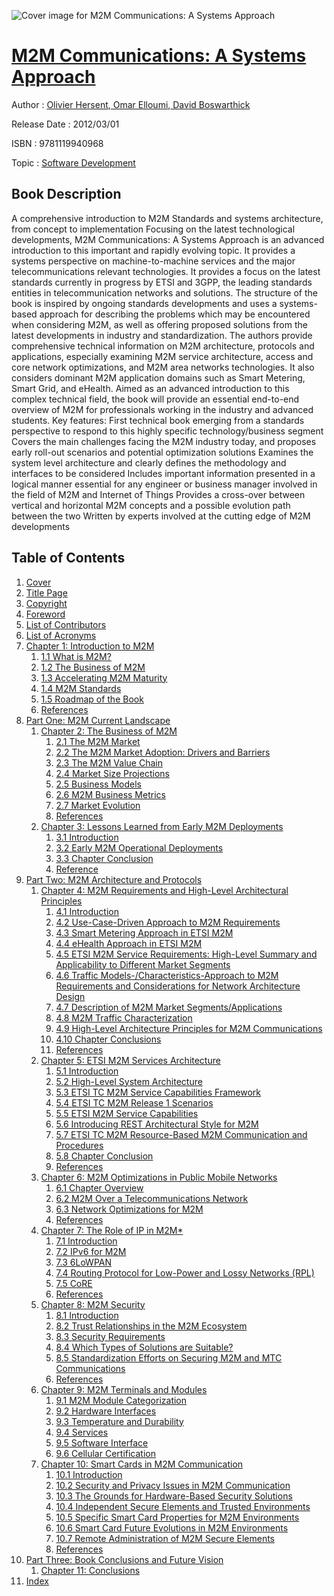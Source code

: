 ![Cover image for M2M Communications: A Systems Approach](https://imgdetail.ebookreading.net/cover/cover/software_development/EB9781119940968.jpg)

[M2M Communications: A Systems Approach](https://ebookreading.net/view/book/M2M+Communications%3A+A+Systems+Approach-EB9781119940968_1.html "M2M Communications: A Systems Approach")
====================================================================================================================

Author : [Olivier Hersent](https://ebookreading.net/search/author/Olivier+Hersent),[ Omar Elloumi](https://ebookreading.net/search/author/+Omar+Elloumi),[ David Boswarthick](https://ebookreading.net/search/author/+David+Boswarthick)

Release Date : 2012/03/01

ISBN : 9781119940968

Topic : [Software Development](https://ebookreading.net/search/category/software-development)

Book Description
-----------------

A comprehensive introduction to M2M Standards and systems architecture, from concept to implementation
Focusing on the latest technological developments, M2M Communications: A Systems Approach is an advanced introduction to this important and rapidly evolving topic. It provides a systems perspective on machine-to-machine services and the major telecommunications relevant technologies. It provides a focus on the latest standards currently in progress by ETSI and 3GPP, the leading standards entities in telecommunication networks and solutions. The structure of the book is inspired by ongoing standards developments and uses a systems-based approach for describing the problems which may be encountered when considering M2M, as well as offering proposed solutions from the latest developments in industry and standardization.
The authors provide comprehensive technical information on M2M architecture, protocols and applications, especially examining M2M service architecture, access and core network optimizations, and M2M area networks technologies. It also considers dominant M2M application domains such as Smart Metering, Smart Grid, and eHealth. Aimed as an advanced introduction to this complex technical field, the book will provide an essential end-to-end overview of M2M for professionals working in the industry and advanced students.
Key features:
First technical book emerging from a standards perspective to respond to this highly specific technology/business segment
Covers the main challenges facing the M2M industry today, and proposes early roll-out scenarios and potential optimization solutions
Examines the system level architecture and clearly defines the methodology and interfaces to be considered
Includes important information presented in a logical manner essential for any engineer or business manager involved in the field of M2M and Internet of Things
Provides a cross-over between vertical and horizontal M2M concepts and a possible evolution path between the two
Written by experts involved at the cutting edge of M2M developments
              
Table of Contents
-----------------

1. [Cover](https://ebookreading.net/view/book/M2M+Communications%3A+A+Systems+Approach-EB9781119940968_0.html)
1. [Title Page](https://ebookreading.net/view/book/M2M+Communications%3A+A+Systems+Approach-EB9781119940968_0.html)
1. [Copyright](https://ebookreading.net/view/book/M2M+Communications%3A+A+Systems+Approach-EB9781119940968_0.html)
1. [Foreword](https://ebookreading.net/view/book/M2M+Communications%3A+A+Systems+Approach-EB9781119940968_0.html)
1. [List of Contributors](https://ebookreading.net/view/book/M2M+Communications%3A+A+Systems+Approach-EB9781119940968_0.html)
1. [List of Acronyms](https://ebookreading.net/view/book/M2M+Communications%3A+A+Systems+Approach-EB9781119940968_0.html)
1. [Chapter 1: Introduction to M2M](https://ebookreading.net/view/book/M2M+Communications%3A+A+Systems+Approach-EB9781119940968_0.html)
    1. [1.1 What is M2M?](https://ebookreading.net/view/book/M2M+Communications%3A+A+Systems+Approach-EB9781119940968_0.html#c01_level1_1)
    1. [1.2 The Business of M2M](https://ebookreading.net/view/book/M2M+Communications%3A+A+Systems+Approach-EB9781119940968_0.html#c01_level1_2)
    1. [1.3 Accelerating M2M Maturity](https://ebookreading.net/view/book/M2M+Communications%3A+A+Systems+Approach-EB9781119940968_0.html#c01_level1_3)
    1. [1.4 M2M Standards](https://ebookreading.net/view/book/M2M+Communications%3A+A+Systems+Approach-EB9781119940968_0.html#c01_level1_4)
    1. [1.5 Roadmap of the Book](https://ebookreading.net/view/book/M2M+Communications%3A+A+Systems+Approach-EB9781119940968_0.html#c01_level1_5)
    1. [References](https://ebookreading.net/view/book/M2M+Communications%3A+A+Systems+Approach-EB9781119940968_0.html#c01_level1_6)
1. [Part One: M2M Current Landscape](https://ebookreading.net/view/book/M2M+Communications%3A+A+Systems+Approach-EB9781119940968_0.html)
    1. [Chapter 2: The Business of M2M](https://ebookreading.net/view/book/M2M+Communications%3A+A+Systems+Approach-EB9781119940968_0.html)
        1. [2.1 The M2M Market](https://ebookreading.net/view/book/M2M+Communications%3A+A+Systems+Approach-EB9781119940968_0.html#c02_level1_1)
        1. [2.2 The M2M Market Adoption: Drivers and Barriers](https://ebookreading.net/view/book/M2M+Communications%3A+A+Systems+Approach-EB9781119940968_0.html#c02_level1_2)
        1. [2.3 The M2M Value Chain](https://ebookreading.net/view/book/M2M+Communications%3A+A+Systems+Approach-EB9781119940968_0.html#c02_level1_3)
        1. [2.4 Market Size Projections](https://ebookreading.net/view/book/M2M+Communications%3A+A+Systems+Approach-EB9781119940968_0.html#c02_level1_4)
        1. [2.5 Business Models](https://ebookreading.net/view/book/M2M+Communications%3A+A+Systems+Approach-EB9781119940968_0.html#c02_level1_5)
        1. [2.6 M2M Business Metrics](https://ebookreading.net/view/book/M2M+Communications%3A+A+Systems+Approach-EB9781119940968_0.html#c02_level1_6)
        1. [2.7 Market Evolution](https://ebookreading.net/view/book/M2M+Communications%3A+A+Systems+Approach-EB9781119940968_0.html#c02_level1_7)
        1. [References](https://ebookreading.net/view/book/M2M+Communications%3A+A+Systems+Approach-EB9781119940968_0.html#c02_level1_8)
    1. [Chapter 3: Lessons Learned from Early M2M Deployments](https://ebookreading.net/view/book/M2M+Communications%3A+A+Systems+Approach-EB9781119940968_0.html)
        1. [3.1 Introduction](https://ebookreading.net/view/book/M2M+Communications%3A+A+Systems+Approach-EB9781119940968_0.html#c03_level1_1)
        1. [3.2 Early M2M Operational Deployments](https://ebookreading.net/view/book/M2M+Communications%3A+A+Systems+Approach-EB9781119940968_0.html#c03_level1_2)
        1. [3.3 Chapter Conclusion](https://ebookreading.net/view/book/M2M+Communications%3A+A+Systems+Approach-EB9781119940968_0.html#c03_level1_3)
        1. [Reference](https://ebookreading.net/view/book/M2M+Communications%3A+A+Systems+Approach-EB9781119940968_0.html#c03_level1_4)
1. [Part Two: M2M Architecture and Protocols](https://ebookreading.net/view/book/M2M+Communications%3A+A+Systems+Approach-EB9781119940968_0.html)
    1. [Chapter 4: M2M Requirements and High-Level Architectural Principles](https://ebookreading.net/view/book/M2M+Communications%3A+A+Systems+Approach-EB9781119940968_0.html)
        1. [4.1 Introduction](https://ebookreading.net/view/book/M2M+Communications%3A+A+Systems+Approach-EB9781119940968_0.html#c04_level1_1)
        1. [4.2 Use-Case-Driven Approach to M2M Requirements](https://ebookreading.net/view/book/M2M+Communications%3A+A+Systems+Approach-EB9781119940968_0.html#c04_level1_2)
        1. [4.3 Smart Metering Approach in ETSI M2M](https://ebookreading.net/view/book/M2M+Communications%3A+A+Systems+Approach-EB9781119940968_0.html#c04_level1_3)
        1. [4.4 eHealth Approach in ETSI M2M](https://ebookreading.net/view/book/M2M+Communications%3A+A+Systems+Approach-EB9781119940968_0.html#c04_level1_4)
        1. [4.5 ETSI M2M Service Requirements: High-Level Summary and Applicability to Different Market Segments](https://ebookreading.net/view/book/M2M+Communications%3A+A+Systems+Approach-EB9781119940968_0.html#c04_level1_5)
        1. [4.6 Traffic Models-/Characteristics-Approach to M2M Requirements and Considerations for Network Architecture Design](https://ebookreading.net/view/book/M2M+Communications%3A+A+Systems+Approach-EB9781119940968_0.html#c04_level1_6)
        1. [4.7 Description of M2M Market Segments/Applications](https://ebookreading.net/view/book/M2M+Communications%3A+A+Systems+Approach-EB9781119940968_0.html#c04_level1_7)
        1. [4.8 M2M Traffic Characterization](https://ebookreading.net/view/book/M2M+Communications%3A+A+Systems+Approach-EB9781119940968_0.html#c04_level1_8)
        1. [4.9 High-Level Architecture Principles for M2M Communications](https://ebookreading.net/view/book/M2M+Communications%3A+A+Systems+Approach-EB9781119940968_0.html#c04_level1_9)
        1. [4.10 Chapter Conclusions](https://ebookreading.net/view/book/M2M+Communications%3A+A+Systems+Approach-EB9781119940968_0.html#c04_level1_10)
        1. [References](https://ebookreading.net/view/book/M2M+Communications%3A+A+Systems+Approach-EB9781119940968_0.html#c04_level1_11)
    1. [Chapter 5: ETSI M2M Services Architecture](https://ebookreading.net/view/book/M2M+Communications%3A+A+Systems+Approach-EB9781119940968_0.html)
        1. [5.1 Introduction](https://ebookreading.net/view/book/M2M+Communications%3A+A+Systems+Approach-EB9781119940968_0.html#c05_level1_1)
        1. [5.2 High-Level System Architecture](https://ebookreading.net/view/book/M2M+Communications%3A+A+Systems+Approach-EB9781119940968_0.html#c05_level1_2)
        1. [5.3 ETSI TC M2M Service Capabilities Framework](https://ebookreading.net/view/book/M2M+Communications%3A+A+Systems+Approach-EB9781119940968_0.html#c05_level1_3)
        1. [5.4 ETSI TC M2M Release 1 Scenarios](https://ebookreading.net/view/book/M2M+Communications%3A+A+Systems+Approach-EB9781119940968_0.html#c05_level1_4)
        1. [5.5 ETSI M2M Service Capabilities](https://ebookreading.net/view/book/M2M+Communications%3A+A+Systems+Approach-EB9781119940968_0.html#c05_level1_5)
        1. [5.6 Introducing REST Architectural Style for M2M](https://ebookreading.net/view/book/M2M+Communications%3A+A+Systems+Approach-EB9781119940968_0.html#c05_level1_6)
        1. [5.7 ETSI TC M2M Resource-Based M2M Communication and Procedures](https://ebookreading.net/view/book/M2M+Communications%3A+A+Systems+Approach-EB9781119940968_0.html#c05_level1_7)
        1. [5.8 Chapter Conclusion](https://ebookreading.net/view/book/M2M+Communications%3A+A+Systems+Approach-EB9781119940968_0.html#c05_level1_8)
        1. [References](https://ebookreading.net/view/book/M2M+Communications%3A+A+Systems+Approach-EB9781119940968_0.html#c05_level1_9)
    1. [Chapter 6: M2M Optimizations in Public Mobile Networks](https://ebookreading.net/view/book/M2M+Communications%3A+A+Systems+Approach-EB9781119940968_0.html)
        1. [6.1 Chapter Overview](https://ebookreading.net/view/book/M2M+Communications%3A+A+Systems+Approach-EB9781119940968_0.html#c06_level1_1)
        1. [6.2 M2M Over a Telecommunications Network](https://ebookreading.net/view/book/M2M+Communications%3A+A+Systems+Approach-EB9781119940968_0.html#c06_level1_2)
        1. [6.3 Network Optimizations for M2M](https://ebookreading.net/view/book/M2M+Communications%3A+A+Systems+Approach-EB9781119940968_0.html#c06_level1_3)
        1. [References](https://ebookreading.net/view/book/M2M+Communications%3A+A+Systems+Approach-EB9781119940968_0.html#c06_level1_4)
    1. [Chapter 7: The Role of IP in M2M*](https://ebookreading.net/view/book/M2M+Communications%3A+A+Systems+Approach-EB9781119940968_0.html)
        1. [7.1 Introduction](https://ebookreading.net/view/book/M2M+Communications%3A+A+Systems+Approach-EB9781119940968_0.html#c07_level1_1)
        1. [7.2 IPv6 for M2M](https://ebookreading.net/view/book/M2M+Communications%3A+A+Systems+Approach-EB9781119940968_0.html#c07_level1_2)
        1. [7.3 6LoWPAN](https://ebookreading.net/view/book/M2M+Communications%3A+A+Systems+Approach-EB9781119940968_0.html#c07_level1_3)
        1. [7.4 Routing Protocol for Low-Power and Lossy Networks (RPL)](https://ebookreading.net/view/book/M2M+Communications%3A+A+Systems+Approach-EB9781119940968_0.html#c07_level1_4)
        1. [7.5 CoRE](https://ebookreading.net/view/book/M2M+Communications%3A+A+Systems+Approach-EB9781119940968_0.html#c07_level1_5)
        1. [References](https://ebookreading.net/view/book/M2M+Communications%3A+A+Systems+Approach-EB9781119940968_0.html#c07_level1_6)
    1. [Chapter 8: M2M Security](https://ebookreading.net/view/book/M2M+Communications%3A+A+Systems+Approach-EB9781119940968_0.html)
        1. [8.1 Introduction](https://ebookreading.net/view/book/M2M+Communications%3A+A+Systems+Approach-EB9781119940968_0.html#c08_level1_1)
        1. [8.2 Trust Relationships in the M2M Ecosystem](https://ebookreading.net/view/book/M2M+Communications%3A+A+Systems+Approach-EB9781119940968_0.html#c08_level1_2)
        1. [8.3 Security Requirements](https://ebookreading.net/view/book/M2M+Communications%3A+A+Systems+Approach-EB9781119940968_0.html#c08_level1_3)
        1. [8.4 Which Types of Solutions are Suitable?](https://ebookreading.net/view/book/M2M+Communications%3A+A+Systems+Approach-EB9781119940968_0.html#c08_level1_4)
        1. [8.5 Standardization Efforts on Securing M2M and MTC Communications](https://ebookreading.net/view/book/M2M+Communications%3A+A+Systems+Approach-EB9781119940968_0.html#c08_level1_5)
        1. [References](https://ebookreading.net/view/book/M2M+Communications%3A+A+Systems+Approach-EB9781119940968_0.html#c08_level1_6)
    1. [Chapter 9: M2M Terminals and Modules](https://ebookreading.net/view/book/M2M+Communications%3A+A+Systems+Approach-EB9781119940968_0.html)
        1. [9.1 M2M Module Categorization](https://ebookreading.net/view/book/M2M+Communications%3A+A+Systems+Approach-EB9781119940968_0.html#c09_level1_1)
        1. [9.2 Hardware Interfaces](https://ebookreading.net/view/book/M2M+Communications%3A+A+Systems+Approach-EB9781119940968_0.html#c09_level1_2)
        1. [9.3 Temperature and Durability](https://ebookreading.net/view/book/M2M+Communications%3A+A+Systems+Approach-EB9781119940968_0.html#c09_level1_3)
        1. [9.4 Services](https://ebookreading.net/view/book/M2M+Communications%3A+A+Systems+Approach-EB9781119940968_0.html#c09_level1_4)
        1. [9.5 Software Interface](https://ebookreading.net/view/book/M2M+Communications%3A+A+Systems+Approach-EB9781119940968_0.html#c09_level1_5)
        1. [9.6 Cellular Certification](https://ebookreading.net/view/book/M2M+Communications%3A+A+Systems+Approach-EB9781119940968_0.html#c09_level1_6)
    1. [Chapter 10: Smart Cards in M2M Communication](https://ebookreading.net/view/book/M2M+Communications%3A+A+Systems+Approach-EB9781119940968_0.html)
        1. [10.1 Introduction](https://ebookreading.net/view/book/M2M+Communications%3A+A+Systems+Approach-EB9781119940968_0.html#c10_level1_1)
        1. [10.2 Security and Privacy Issues in M2M Communication](https://ebookreading.net/view/book/M2M+Communications%3A+A+Systems+Approach-EB9781119940968_0.html#c10_level1_2)
        1. [10.3 The Grounds for Hardware-Based Security Solutions](https://ebookreading.net/view/book/M2M+Communications%3A+A+Systems+Approach-EB9781119940968_0.html#c10_level1_3)
        1. [10.4 Independent Secure Elements and Trusted Environments](https://ebookreading.net/view/book/M2M+Communications%3A+A+Systems+Approach-EB9781119940968_0.html#c10_level1_4)
        1. [10.5 Specific Smart Card Properties for M2M Environments](https://ebookreading.net/view/book/M2M+Communications%3A+A+Systems+Approach-EB9781119940968_0.html#c10_level1_5)
        1. [10.6 Smart Card Future Evolutions in M2M Environments](https://ebookreading.net/view/book/M2M+Communications%3A+A+Systems+Approach-EB9781119940968_0.html#c10_level1_6)
        1. [10.7 Remote Administration of M2M Secure Elements](https://ebookreading.net/view/book/M2M+Communications%3A+A+Systems+Approach-EB9781119940968_0.html#c10_level1_7)
        1. [References](https://ebookreading.net/view/book/M2M+Communications%3A+A+Systems+Approach-EB9781119940968_0.html#c10_level1_8)
1. [Part Three: Book Conclusions and Future Vision](https://ebookreading.net/view/book/M2M+Communications%3A+A+Systems+Approach-EB9781119940968_0.html)
    1. [Chapter 11: Conclusions](https://ebookreading.net/view/book/M2M+Communications%3A+A+Systems+Approach-EB9781119940968_0.html)
1. [Index](https://ebookreading.net/view/book/M2M+Communications%3A+A+Systems+Approach-EB9781119940968_0.html)
